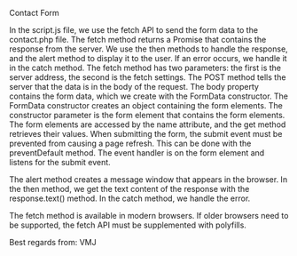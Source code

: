 Contact Form

In the script.js file, we use the fetch API to send the form data to the contact.php file. 
The fetch method returns a Promise that contains the response from the server. 
We use the then methods to handle the response, and the alert method to display it to the user. 
If an error occurs, we handle it in the catch method. 
The fetch method has two parameters: the first is the server address, the second is the fetch settings. 
The POST method tells the server that the data is in the body of the request. 
The body property contains the form data, which we create with the FormData constructor. 
The FormData constructor creates an object containing the form elements. 
The constructor parameter is the form element that contains the form elements. 
The form elements are accessed by the name attribute, and the get method retrieves their values. 
When submitting the form, the submit event must be prevented from causing a page refresh. 
This can be done with the preventDefault method.
The event handler is on the form element and listens for the submit event.

The alert method creates a message window that appears in the browser.
In the then method, we get the text content of the response with the response.text() method. 
In the catch method, we handle the error.

The fetch method is available in modern browsers. 
If older browsers need to be supported, the fetch API must be supplemented with polyfills.

Best regards from: VMJ
